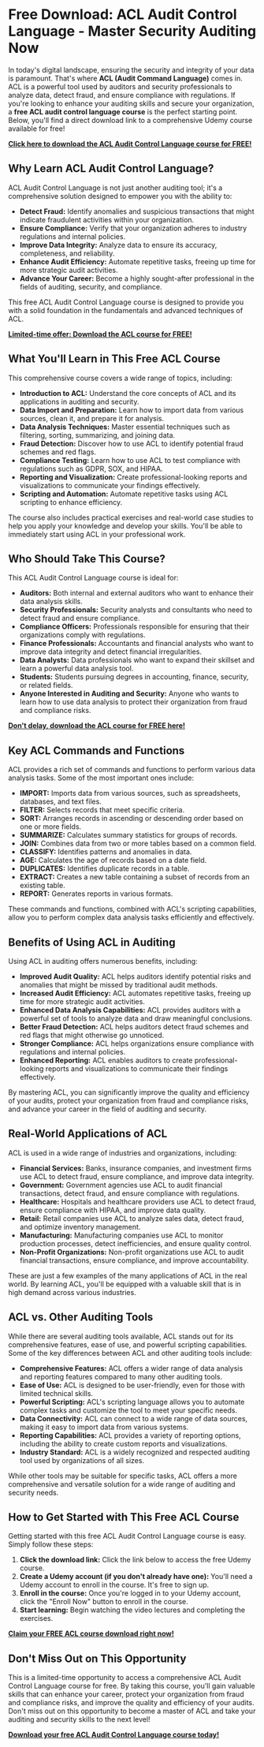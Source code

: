 # Free Download: ACL Audit Control Language - Master Security Auditing Now

In today's digital landscape, ensuring the security and integrity of your data is paramount. That's where **ACL (Audit Command Language)** comes in. ACL is a powerful tool used by auditors and security professionals to analyze data, detect fraud, and ensure compliance with regulations. If you're looking to enhance your auditing skills and secure your organization, a **free ACL audit control language course** is the perfect starting point. Below, you'll find a direct download link to a comprehensive Udemy course available for free!

[**Click here to download the ACL Audit Control Language course for FREE!**](https://udemywork.com/acl-audit-control-language)

## Why Learn ACL Audit Control Language?

ACL Audit Control Language is not just another auditing tool; it's a comprehensive solution designed to empower you with the ability to:

*   **Detect Fraud:** Identify anomalies and suspicious transactions that might indicate fraudulent activities within your organization.
*   **Ensure Compliance:** Verify that your organization adheres to industry regulations and internal policies.
*   **Improve Data Integrity:** Analyze data to ensure its accuracy, completeness, and reliability.
*   **Enhance Audit Efficiency:** Automate repetitive tasks, freeing up time for more strategic audit activities.
*   **Advance Your Career:** Become a highly sought-after professional in the fields of auditing, security, and compliance.

This free ACL Audit Control Language course is designed to provide you with a solid foundation in the fundamentals and advanced techniques of ACL.

[**Limited-time offer: Download the ACL course for FREE!**](https://udemywork.com/acl-audit-control-language)

## What You'll Learn in This Free ACL Course

This comprehensive course covers a wide range of topics, including:

*   **Introduction to ACL:** Understand the core concepts of ACL and its applications in auditing and security.
*   **Data Import and Preparation:** Learn how to import data from various sources, clean it, and prepare it for analysis.
*   **Data Analysis Techniques:** Master essential techniques such as filtering, sorting, summarizing, and joining data.
*   **Fraud Detection:** Discover how to use ACL to identify potential fraud schemes and red flags.
*   **Compliance Testing:** Learn how to use ACL to test compliance with regulations such as GDPR, SOX, and HIPAA.
*   **Reporting and Visualization:** Create professional-looking reports and visualizations to communicate your findings effectively.
*   **Scripting and Automation:** Automate repetitive tasks using ACL scripting to enhance efficiency.

The course also includes practical exercises and real-world case studies to help you apply your knowledge and develop your skills. You'll be able to immediately start using ACL in your professional work.

## Who Should Take This Course?

This ACL Audit Control Language course is ideal for:

*   **Auditors:** Both internal and external auditors who want to enhance their data analysis skills.
*   **Security Professionals:** Security analysts and consultants who need to detect fraud and ensure compliance.
*   **Compliance Officers:** Professionals responsible for ensuring that their organizations comply with regulations.
*   **Finance Professionals:** Accountants and financial analysts who want to improve data integrity and detect financial irregularities.
*   **Data Analysts:** Data professionals who want to expand their skillset and learn a powerful data analysis tool.
*   **Students:** Students pursuing degrees in accounting, finance, security, or related fields.
*   **Anyone Interested in Auditing and Security:** Anyone who wants to learn how to use data analysis to protect their organization from fraud and compliance risks.

[**Don't delay, download the ACL course for FREE here!**](https://udemywork.com/acl-audit-control-language)

## Key ACL Commands and Functions

ACL provides a rich set of commands and functions to perform various data analysis tasks. Some of the most important ones include:

*   **IMPORT:** Imports data from various sources, such as spreadsheets, databases, and text files.
*   **FILTER:** Selects records that meet specific criteria.
*   **SORT:** Arranges records in ascending or descending order based on one or more fields.
*   **SUMMARIZE:** Calculates summary statistics for groups of records.
*   **JOIN:** Combines data from two or more tables based on a common field.
*   **CLASSIFY:** Identifies patterns and anomalies in data.
*   **AGE:** Calculates the age of records based on a date field.
*   **DUPLICATES:** Identifies duplicate records in a table.
*   **EXTRACT:** Creates a new table containing a subset of records from an existing table.
*   **REPORT:** Generates reports in various formats.

These commands and functions, combined with ACL's scripting capabilities, allow you to perform complex data analysis tasks efficiently and effectively.

## Benefits of Using ACL in Auditing

Using ACL in auditing offers numerous benefits, including:

*   **Improved Audit Quality:** ACL helps auditors identify potential risks and anomalies that might be missed by traditional audit methods.
*   **Increased Audit Efficiency:** ACL automates repetitive tasks, freeing up time for more strategic audit activities.
*   **Enhanced Data Analysis Capabilities:** ACL provides auditors with a powerful set of tools to analyze data and draw meaningful conclusions.
*   **Better Fraud Detection:** ACL helps auditors detect fraud schemes and red flags that might otherwise go unnoticed.
*   **Stronger Compliance:** ACL helps organizations ensure compliance with regulations and internal policies.
*   **Enhanced Reporting:** ACL enables auditors to create professional-looking reports and visualizations to communicate their findings effectively.

By mastering ACL, you can significantly improve the quality and efficiency of your audits, protect your organization from fraud and compliance risks, and advance your career in the field of auditing and security.

## Real-World Applications of ACL

ACL is used in a wide range of industries and organizations, including:

*   **Financial Services:** Banks, insurance companies, and investment firms use ACL to detect fraud, ensure compliance, and improve data integrity.
*   **Government:** Government agencies use ACL to audit financial transactions, detect fraud, and ensure compliance with regulations.
*   **Healthcare:** Hospitals and healthcare providers use ACL to detect fraud, ensure compliance with HIPAA, and improve data quality.
*   **Retail:** Retail companies use ACL to analyze sales data, detect fraud, and optimize inventory management.
*   **Manufacturing:** Manufacturing companies use ACL to monitor production processes, detect inefficiencies, and ensure quality control.
*   **Non-Profit Organizations:** Non-profit organizations use ACL to audit financial transactions, ensure compliance, and improve accountability.

These are just a few examples of the many applications of ACL in the real world. By learning ACL, you'll be equipped with a valuable skill that is in high demand across various industries.

## ACL vs. Other Auditing Tools

While there are several auditing tools available, ACL stands out for its comprehensive features, ease of use, and powerful scripting capabilities. Some of the key differences between ACL and other auditing tools include:

*   **Comprehensive Features:** ACL offers a wider range of data analysis and reporting features compared to many other auditing tools.
*   **Ease of Use:** ACL is designed to be user-friendly, even for those with limited technical skills.
*   **Powerful Scripting:** ACL's scripting language allows you to automate complex tasks and customize the tool to meet your specific needs.
*   **Data Connectivity:** ACL can connect to a wide range of data sources, making it easy to import data from various systems.
*   **Reporting Capabilities:** ACL provides a variety of reporting options, including the ability to create custom reports and visualizations.
*   **Industry Standard:** ACL is a widely recognized and respected auditing tool used by organizations of all sizes.

While other tools may be suitable for specific tasks, ACL offers a more comprehensive and versatile solution for a wide range of auditing and security needs.

## How to Get Started with This Free ACL Course

Getting started with this free ACL Audit Control Language course is easy. Simply follow these steps:

1.  **Click the download link:** Click the link below to access the free Udemy course.
2.  **Create a Udemy account (if you don't already have one):** You'll need a Udemy account to enroll in the course. It's free to sign up.
3.  **Enroll in the course:** Once you're logged in to your Udemy account, click the "Enroll Now" button to enroll in the course.
4.  **Start learning:** Begin watching the video lectures and completing the exercises.

[**Claim your FREE ACL course download right now!**](https://udemywork.com/acl-audit-control-language)

## Don't Miss Out on This Opportunity

This is a limited-time opportunity to access a comprehensive ACL Audit Control Language course for free. By taking this course, you'll gain valuable skills that can enhance your career, protect your organization from fraud and compliance risks, and improve the quality and efficiency of your audits. Don't miss out on this opportunity to become a master of ACL and take your auditing and security skills to the next level!

[**Download your free ACL Audit Control Language course today!**](https://udemywork.com/acl-audit-control-language)
